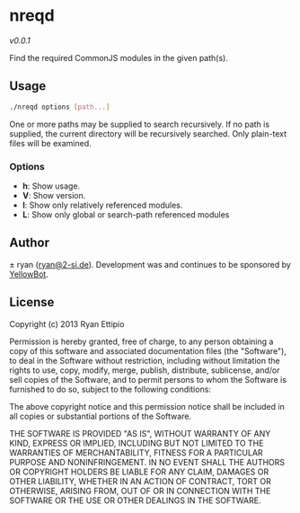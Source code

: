# nreqd

*v0.0.1*

Find the required CommonJS modules in the given path(s).

## Usage

```sh
./nreqd options [path...]
```

One or more paths may be supplied to search recursively. If no path is
supplied, the current directory will be recursively searched. Only plain-text
files will be examined.

### Options

  - **h**: Show usage.
  - **V**: Show version.
  - **l**: Show only relatively referenced modules.
  - **L**: Show only global or search-path referenced modules

## Author

± ryan (ryan@2-si.de). Development was and continues to be sponsored by
[YellowBot](http://www.yellowbot.com).

## License

Copyright (c) 2013 Ryan Ettipio

Permission is hereby granted, free of charge, to any person obtaining a copy of
this software and associated documentation files (the "Software"), to deal in
the Software without restriction, including without limitation the rights to
use, copy, modify, merge, publish, distribute, sublicense, and/or sell copies
of the Software, and to permit persons to whom the Software is furnished to do
so, subject to the following conditions:

The above copyright notice and this permission notice shall be included in all
copies or substantial portions of the Software.

THE SOFTWARE IS PROVIDED "AS IS", WITHOUT WARRANTY OF ANY KIND, EXPRESS OR
IMPLIED, INCLUDING BUT NOT LIMITED TO THE WARRANTIES OF MERCHANTABILITY,
FITNESS FOR A PARTICULAR PURPOSE AND NONINFRINGEMENT. IN NO EVENT SHALL THE
AUTHORS OR COPYRIGHT HOLDERS BE LIABLE FOR ANY CLAIM, DAMAGES OR OTHER
LIABILITY, WHETHER IN AN ACTION OF CONTRACT, TORT OR OTHERWISE, ARISING FROM,
OUT OF OR IN CONNECTION WITH THE SOFTWARE OR THE USE OR OTHER DEALINGS IN THE
SOFTWARE.
